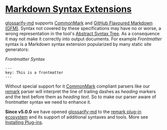 # [Markdown Syntax Extensions](#markdown-syntax-extensions)

[doc-conceptual-layers]: ./conceptual-layers.md

[doc-plugins]: ./plugins.md

[CommonMark]: https://www.commonmark.org

[GFM]: https://github.github.com/gfm/

[glossarify-md]: https://github.com/about-code/glossarify-md

[mdast]: https://github.com/syntax-tree/mdast

[micromark]: https://github.com/micromark/

[remark]: https://github.com/remarkjs/remark

[remark-frontmatter]: https://npmjs.com/package/remark-frontmatter

[remark-plugins]: https://github.com/remarkjs/awesome-remark

[unified]: https://unifiedjs.com

[unified-config]: https://github.com/unifiedjs/unified-engine/blob/main/doc/configure.md

[vuepress]: https://vuepress.vuejs.org

[glossarify-md] supports [CommonMark] and [GitHub Flavoured Markdown (GFM)][GFM]. Syntax not covered by these specifications may have no or worse, a wrong representation in the tool's [Abstract Syntax Tree][mdast]. As a consequence it may not make it correctly into output documents. For example *Frontmatter* syntax is a Markdown syntax extension popularized by many static site generators:

*Frontmatter Syntax*

    ---
    key: This is a frontmatter
    ---

Without special support for it [CommonMark] compliant parsers like our [remark] parser will interpret the line of trailing dashes as *heading* markers and the text before them as *heading text*. So to make our parser aware of frontmatter syntax we need to enhance it.

**Since v5.0.0** we have opened [glossarify-md] to the [remark plug-in ecosystem][remark-plugins] and its support of additional syntaxes and tools. More see [Installing Plug-ins][doc-plugins].
